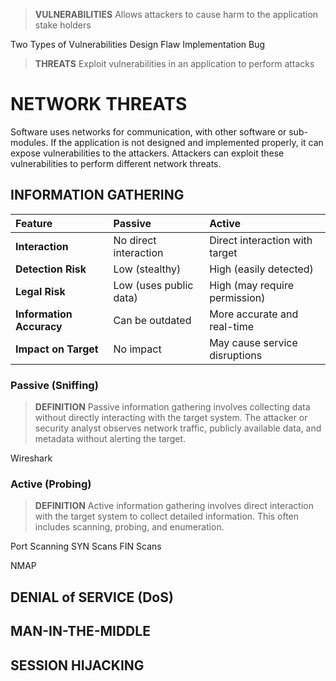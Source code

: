 > **VULNERABILITIES**
> Allows attackers to cause harm to the application stake holders

Two Types of Vulnerabilities
Design Flaw
Implementation Bug


> **THREATS**
> Exploit vulnerabilities in an application to perform attacks

# NETWORK THREATS
Software uses networks for communication, with other software or sub-modules. If the application is not designed and implemented properly, it can expose vulnerabilities to the attackers. Attackers can exploit these vulnerabilities to perform different network threats.

## INFORMATION GATHERING
| **Feature** | **Passive** | **Active** |
| :--- | :--- | :--- |
| **Interaction** | No direct interaction | Direct interaction with target |
| **Detection Risk** | Low (stealthy) | High (easily detected) |
| **Legal Risk** | Low (uses public data) | High (may require permission) |
| **Information Accuracy** | Can be outdated | More accurate and real-time |
| **Impact on Target** | No impact | May cause service disruptions |

### Passive (Sniffing)
> **DEFINITION**
> Passive information gathering involves collecting data without directly interacting with the target system. The attacker or security analyst observes network traffic, publicly available data, and metadata without alerting the target.

Wireshark

### Active (Probing)
> **DEFINITION**
> Active information gathering involves direct interaction with the target system to collect detailed information. This often includes scanning, probing, and enumeration.

Port Scanning
SYN Scans
FIN Scans

NMAP


## DENIAL of SERVICE (DoS)


## MAN-IN-THE-MIDDLE


## SESSION HIJACKING